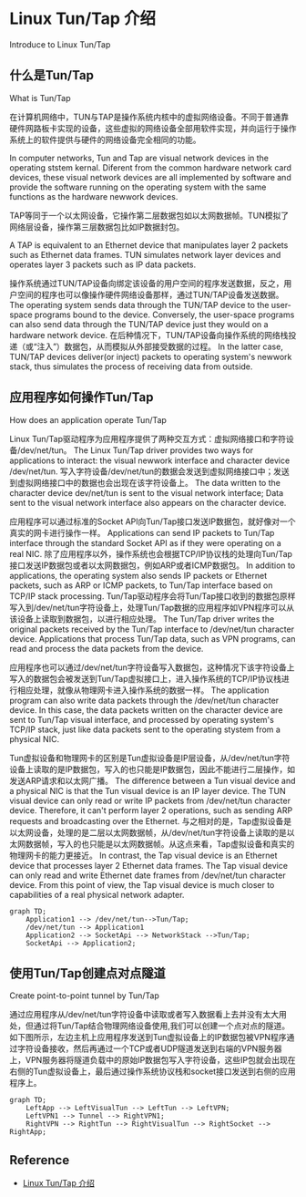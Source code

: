 # Linux Tun/Tap 介绍
Introduce to Linux Tun/Tap

## 什么是Tun/Tap
What is Tun/Tap

在计算机网络中，TUN与TAP是操作系统内核中的虚拟网络设备。不同于普通靠硬件网路板卡实现的设备，这些虚拟的网络设备全部用软件实现，并向运行于操作系统上的软件提供与硬件的网络设备完全相同的功能。

In computer networks, Tun and Tap are visual network devices in the operating ststem kernal. Diferent from the common hardware network card devices, these visual network devices are all implemented by software and provide the software running on the operating system with the same functions as the hardware newwork devices.

TAP等同于一个以太网设备，它操作第二层数据包如以太网数据帧。TUN模拟了网络层设备，操作第三层数据包比如IP数据封包。

A TAP is equivalent to an Ethernet device that manipulates layer 2 packets such as Ethernet data frames. TUN simulates network layer devices and operates layer 3 packets such as IP data packets.


操作系统通过TUN/TAP设备向绑定该设备的用户空间的程序发送数据，反之，用户空间的程序也可以像操作硬件网络设备那样，通过TUN/TAP设备发送数据。
The operating system sends data through the TUN/TAP device to the user-space programs bound to the device. Conversely, the user-space programs can also send data through the TUN/TAP device just they would on a hardware network device.
在后种情况下，TUN/TAP设备向操作系统的网络栈投递（或“注入”）数据包，从而模拟从外部接受数据的过程。
In the latter case, TUN/TAP devices deliver(or inject) packets to operating system's newwork stack, thus simulates the process of receiving data from outside.

## 应用程序如何操作Tun/Tap
How does an application operate Tun/Tap

Linux Tun/Tap驱动程序为应用程序提供了两种交互方式：虚拟网络接口和字符设备/dev/net/tun。
The Linux Tun/Tap driver provides two ways for applications to interact: the visual newwork interface and character device /dev/net/tun.
写入字符设备/dev/net/tun的数据会发送到虚拟网络接口中；发送到虚拟网络接口中的数据也会出现在该字符设备上。
The data written to the character device dev/net/tun is sent to the visual network interface; Data sent to the visual network interface also appears on the character device.

应用程序可以通过标准的Socket API向Tun/Tap接口发送IP数据包，就好像对一个真实的网卡进行操作一样。
Applications can send IP packets to Tun/Tap interface through the standard Socket API as if they were operating on a real NIC.
除了应用程序以外，操作系统也会根据TCP/IP协议栈的处理向Tun/Tap接口发送IP数据包或者以太网数据包，例如ARP或者ICMP数据包。
In addition to applications, the operating system also sends IP packets or Ethernet packets, such as ARP or ICMP packets, to Tun/Tap interface based on TCP/IP stack processing.
Tun/Tap驱动程序会将Tun/Tap接口收到的数据包原样写入到/dev/net/tun字符设备上，处理Tun/Tap数据的应用程序如VPN程序可以从该设备上读取到数据包，以进行相应处理。
The Tun/Tap driver writes the original packets received by the Tun/Tap interface to /dev/net/tun character device. Applications that process Tun/Tap data, such as VPN programs, can read and process the data packets from the device.

应用程序也可以通过/dev/net/tun字符设备写入数据包，这种情况下该字符设备上写入的数据包会被发送到Tun/Tap虚拟接口上，进入操作系统的TCP/IP协议栈进行相应处理，就像从物理网卡进入操作系统的数据一样。
The application program can also write data packets through the /dev/net/tun character device. In this case, the data packets written on the character device are sent to Tun/Tap visual interface, and processed by operating system's TCP/IP stack, just like data packets sent to the operating stystem from a physical NIC.

Tun虚拟设备和物理网卡的区别是Tun虚拟设备是IP层设备，从/dev/net/tun字符设备上读取的是IP数据包，写入的也只能是IP数据包，因此不能进行二层操作，如发送ARP请求和以太网广播。
The difference between a Tun visual device and a physical NIC is that the Tun visual device is an IP layer device. The TUN visual device can only read or write IP packets from /dev/net/tun character device. Therefore, it can't perform layer 2 operations, such as sending ARP requests and broadcasting over the Ethernet.
与之相对的是，Tap虚拟设备是以太网设备，处理的是二层以太网数据帧，从/dev/net/tun字符设备上读取的是以太网数据帧，写入的也只能是以太网数据帧。从这点来看，Tap虚拟设备和真实的物理网卡的能力更接近。
In contrast, the Tap visual device is an Ethernet device that processes layer 2 Ethernet data frames. The Tap visual device can only read and write Ethernet date frames from /dev/net/tun character device. From this point of view, the Tap visual device is much closer to capabilities of a real physical network adapter.


```mermaid
graph TD;
    Application1 --> /dev/net/tun-->Tun/Tap;
    /dev/net/tun --> Application1
    Application2 --> SocketApi --> NetworkStack -->Tun/Tap;
    SocketApi --> Application2;
```



## 使用Tun/Tap创建点对点隧道
Create point-to-point tunnel by Tun/Tap

通过应用程序从/dev/net/tun字符设备中读取或者写入数据看上去并没有太大用处，但通过将Tun/Tap结合物理网络设备使用,我们可以创建一个点对点的隧道。
如下图所示，左边主机上应用程序发送到Tun虚拟设备上的IP数据包被VPN程序通过字符设备接收，然后再通过一个TCP或者UDP隧道发送到右端的VPN服务器上，VPN服务器将隧道负载中的原始IP数据包写入字符设备，这些IP包就会出现在右侧的Tun虚拟设备上，最后通过操作系统协议栈和socket接口发送到右侧的应用程序上。

```mermaid
graph TD;
    LeftApp --> LeftVisualTun --> LeftTun --> LeftVPN;
    LeftVPN1 --> Tunnel --> RightVPN1;
    RightVPN --> RightTun --> RightVisualTun --> RightSocket --> RightApp;
```


## Reference

- [Linux Tun/Tap 介绍](https://www.zhaohuabing.com/post/2020-02-24-linux-taptun/)